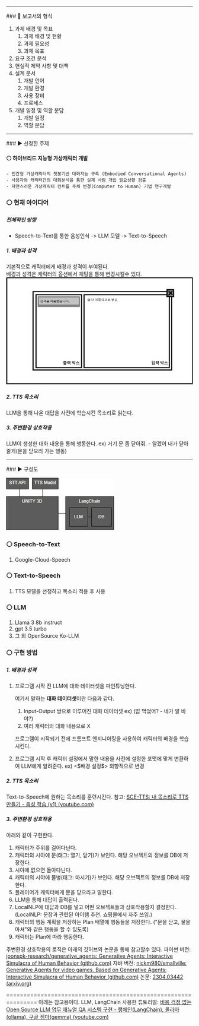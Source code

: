 <hr>
### 📑 보고서의 형식

1. 과제 배경 및 목표
	1. 과제 배경 및 현황
	2. 과제 필요성
	3. 과제 목표
2. 요구 조건 분석
3. 현실적 제약 사항 및 대책
4. 설계 문서
	1. 개발 언어
	2. 개발 환경
	3. 사용 장비
	4. 프로세스
5. 개발 일정 및 역할 분담
	1. 개발 일정
	2. 역할 분담

<hr>
### ▶️  선정한 주제

#### ⚪ 하이브리드 지능형 가상캐릭터 개발
	- 인간형 가상캐릭터의 챗봇기반 대화지능 구축 (Embodied Conversational Agents)  
	- 사용자와 캐릭터간의 대화분석을 통한 실제 사람 개입 필요상황 검출  
	- 자연스러운 가상캐릭터 컨트롤 주체 변경(Computer to Human) 기법 연구개발

### ⚪  현재 아이디어
##### 전체적인 방향
- Speech-to-Text를 통한 음성인식 -> LLM 모델 -> Text-to-Speech

##### 1. 배경과 성격
   기본적으로 캐릭터에게 배경과 성격이 부여된다.<br>
   배경과 성격은 캐릭터의 옵션에서 채팅을 통해 변경시킬수 있다.
![런타임_프롬프트엔지니어링](파일/런타임_프롬프트엔지니어링.png)
##### 2. TTS 목소리
   LLM을 통해 나온 대답을 사전에 학습시킨 목소리로 읽는다.
##### 3. 주변환경 상호작용
   LLM이 생성한 대화 내용을 통해 행동한다.
   ex) 거기 문 좀 닫아줘. - 알겠어 내가 닫아줄게(문을 닫으러 가는 행동)
   
<hr>
### ▶️ 구성도

![구성](파일/구성.png)

### ⚪ Speech-to-Text
1. Google-Cloud-Speech
### ⚪ Text-to-Speech
1. TTS 모델을 선정하고 목소리 적용 후 사용
### ⚪ LLM
1. Llama 3 8b instruct
2. gpt 3.5 turbo
3. 그 외 OpenSource Ko-LLM

### ⚪  구현 방법
##### 1. 배경과 성격
1. 프로그램 시작 전
	LLM에 대화 데이터셋을 파인튜닝한다.
	
	여기서 말하는 **대화 데이터셋**이란 다음과 같다.
	1. Input-Output 쌍으로 이루어진 대화 데이터셋
		ex) (밥 먹었어? - 네가 알 바야?)
	2. 여러 캐릭터의 대화 내용으로 X

	프로그램이 시작되기 전에 프롬프트 엔지니어링을 사용하여 캐릭터의 배경을 학습시킨다.

2. 프로그램 시작 후
	캐릭터 설정에서 말한 내용을 사전에 설정한 포맷에 맞게 변환하여 LLM에게 알려준다.
	ex) <\$배경 설정\$> 외향적으로 변경
##### 2. TTS 목소리
   Text-to-Speech에 원하는 목소리를 훈련시킨다.
   참고: [SCE-TTS: 내 목소리로 TTS 만들기 - 음성 학습 (v1) (youtube.com)](https://www.youtube.com/watch?v=e-BmK9VZzRM)
   
##### 3. 주변환경 상호작용

아래와 같이 구현한다.
1. 캐릭터가 주위를 걸어다닌다.
2. 캐릭터의 시야에 문(태그: 열기, 닫기)가 보인다. 해당 오브젝트의 정보를 DB에 저장한다.
3. 시야에 없으면 돌아다닌다.
4. 캐릭터의 시야에 물병(태그: 마시기)가 보인다. 해당 오브젝트의 정보를 DB에 저장한다.
5. 플레이어가 캐릭터에게 문을 닫으라고 말한다.
6. LLM을 통해 대답이 출력된다.
7. LocalNLP에 대답과 DB를 넣고 어떤 오브젝트들과 상호작용할지 결정한다. (LocalNLP: 문장과 관련된 아이템 추천. 쇼핑몰에서 자주 쓰임.)
8. 캐릭터의 행동 계획을 저장하는 Plan 배열에 행동들을 저장한다. ("문을 닫고, 물을 마셔"와 같은 행동을 할 수 있도록)
9. 캐릭터는 Plan에 따라 행동한다.

주변환경 상호작용의 로직은 아래의 깃허브와 논문을 통해 참고할수 있다.
파이썬 버전: [joonspk-research/generative_agents: Generative Agents: Interactive Simulacra of Human Behavior (github.com)](https://github.com/joonspk-research/generative_agents)
자바 버전: [nickm980/smallville: Generative Agents for video games. Based on Generative Agents: Interactive Simulacra of Human Behavior (github.com)](https://github.com/nickm980/smallville)
논문: [2304.03442 (arxiv.org)](https://arxiv.org/pdf/2304.03442)

===============================================================
아래는 참고용이다.
LLM, LangChain 사용한 튜토리얼: [비용 걱정 없는 Open Source LLM 업무 매뉴얼 QA 시스템 구현 - 랭체인(LangChain), 올라마(ollama), 구글 젬마(gemma) (youtube.com)](https://www.youtube.com/watch?v=GLM73CbEVaY&list=LL&index=4)
